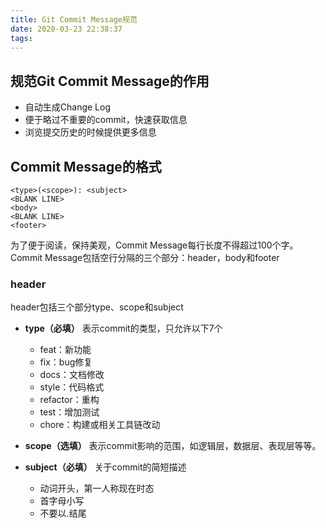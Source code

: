 ```yaml
---
title: Git Commit Message规范
date: 2020-03-23 22:38:37
tags:
---
```


## 规范Git Commit Message的作用
* 自动生成Change Log
* 便于略过不重要的commit，快速获取信息
* 浏览提交历史的时候提供更多信息

## Commit Message的格式
```
<type>(<scope>): <subject>
<BLANK LINE>
<body>
<BLANK LINE>
<footer>
```
为了便于阅读，保持美观，Commit Message每行长度不得超过100个字。
Commit Message包括空行分隔的三个部分：header，body和footer
### header
header包括三个部分type、scope和subject
* **type（必填）**
表示commit的类型，只允许以下7个
  - feat：新功能
  - fix：bug修复
  - docs：文档修改
  - style：代码格式
  - refactor：重构
  - test：增加测试
  - chore：构建或相关工具链改动

* **scope（选填）**
表示commit影响的范围，如逻辑层，数据层、表现层等等。 

* **subject（必填）**
关于commit的简短描述
  - 动词开头，第一人称现在时态
  - 首字母小写
  - 不要以.结尾